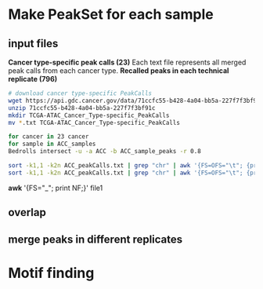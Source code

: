 # Make PeakSet for each sample
## input files
**Cancer type-specific peak calls (23)**
Each text file represents all merged peak calls from each cancer type. 
**Recalled peaks in each technical replicate (796)**
```bash
# download cancer type-specific PeakCalls
wget https://api.gdc.cancer.gov/data/71ccfc55-b428-4a04-bb5a-227f7f3bf91c
unzip 71ccfc55-b428-4a04-bb5a-227f7f3bf91c
mkdir TCGA-ATAC_Cancer_Type-specific_PeakCalls
mv *.txt TCGA-ATAC_Cancer_Type-specific_PeakCalls
```
```bash
for cancer in 23 cancer
for sample in ACC_samples
Bedrolls intersect -u -a ACC -b ACC_sample_peaks -r 0.8
```
```bash
sort -k1,1 -k2n ACC_peakCalls.txt | grep "chr" | awk '{FS=OFS="\t"; {print $1,$2,$3,$4}}' > ACC_peakCalls.pure.txt
sort -k1,1 -k2n ACC_peakCalls.txt | grep "chr" | awk '{FS=OFS="\t"; {print $1,$2,$3}}' > ACC
```
**awk** '{FS="_"; print NF;}' file1
## overlap
## merge peaks in different replicates
# Motif finding

<!--stackedit_data:
eyJoaXN0b3J5IjpbNTc5NTk5MTc1LC0xOTI1NzkwNTYsLTc2ND
Y2MjcwMSwyODg1OTkyOTAsMTU4NzczOTM1MiwtMjA1MjI3MDMx
MiwxNDU0MDkzNjM3LC0xNTE5MzgyNDE2LC0zNDIxNjM3MSwtMT
k1MTA0MzAyN119
-->
